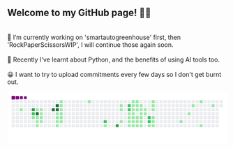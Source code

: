 ## Welcome to my GitHub page! 👋😎
<br>
🤔 I’m currently working on 'smartautogreenhouse' first, then 'RockPaperScissorsWIP', I will continue those again soon.
<br>
<br>
🧐 Recently I've learnt about Python, and the benefits of using AI tools too.
<br>
<br>
😀 I want to try to upload commitments every few days so I don't get burnt out.

![snake gif](https://github.com/mattrich98/mattrich98/blob/output/github-contribution-grid-snake.gif)

